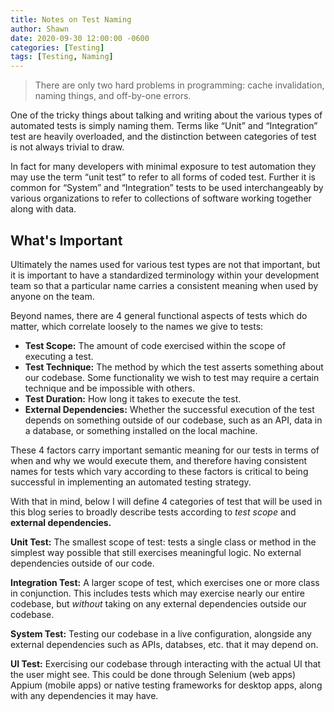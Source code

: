 ```yaml
---
title: Notes on Test Naming
author: Shawn
date: 2020-09-30 12:00:00 -0600
categories: [Testing]
tags: [Testing, Naming]
---
```


> There are only two hard problems in programming: cache invalidation, naming things, and off-by-one errors.

One of the tricky things about talking and writing about the various types of automated tests is simply naming them. Terms like “Unit” and “Integration” test are heavily overloaded, and the distinction between categories of test is not always trivial to draw.

In fact for many developers with minimal exposure to test automation they may use the term “unit test” to refer to all forms of coded test. Further it is common for “System” and “Integration” tests to be used interchangeably by various organizations to refer to collections of software working together along with data. 

## What's Important

Ultimately the names used for various test types are not that important, but it is important to have a standardized terminology within your development team so that a particular name carries a consistent meaning when used by anyone on the team.

Beyond names, there are 4 general functional aspects of tests which do matter, which correlate loosely to the names we give to tests:

- **Test Scope:** The amount of code exercised within the scope of executing a test.
- **Test Technique:** The method by which the test asserts something about our codebase. Some functionality we wish to test may require a certain technique and be impossible with others.
- **Test Duration:** How long it takes to execute the test.
- **External Dependencies:** Whether the successful execution of the test depends on something outside of our codebase, such as an API, data in a database, or something installed on the local machine.

These 4 factors carry important semantic meaning for our tests in terms of when and why we would execute them, and therefore having consistent names for tests which vary according to these factors is critical to being successful in implementing an automated testing strategy.

With that in mind, below I will define 4 categories of test that will be used in this blog series to broadly describe tests according to *test scope* and **external dependencies.**

**Unit Test:** The smallest scope of test: tests a single class or method in the simplest way possible that still exercises meaningful logic. No external dependencies outside of our code.

**Integration Test:** A larger scope of test, which exercises one or more class in conjunction. This includes tests which may exercise nearly our entire codebase, but *without* taking on any external dependencies outside our codebase.

**System Test:** Testing our codebase in a live configuration, alongside any external dependencies such as APIs, databses, etc. that it may depend on.

**UI Test:** Exercising our codebase through interacting with the actual UI that the user might see. This could be done through Selenium (web apps) Appium (mobile apps) or native testing frameworks for desktop apps, along with any dependencies it may have.
